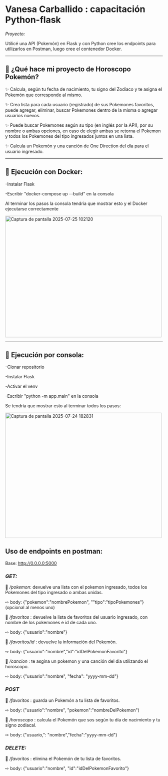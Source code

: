# Vanesa Carballido : capacitación Python-flask 

_Proyecto:_

Utilicé una API (Pokemón) en Flask y con Python cree los endpoints para utilizarlos en Postman, luego cree el contenedor Docker.

_________________________________

## 💚  ¿Qué hace mi proyecto de Horoscopo Pokemón? 

✨ Calcula, según tu fecha de nacimiento, tu signo del Zodíaco y te asigna el Pokemón que corresponde al mismo.

✨ Crea lista para cada usuario (registrado) de sus Pokemones favoritos, puede agregar, eliminar, buscar Pokemones dentro de la misma o agregar usuarios nuevos.

✨ Puede buscar Pokemones según su tipo (en inglés por la API), por su nombre o ambas opciones, en caso de elegir ambas se retorna el Pokemon y todos los Pokemones del tipo ingresados juntos en una lista.

✨ Calcula un Pokemón y una canción de One Direction del día para el usuario ingresado.

_______________

## 💙 Ejecución con Docker:

-Instalar Flask

-Escribir "docker-compose up --build" en la consola

Al terminar los pasos la consola tendría que mostrar esto y el Docker ejecutarse correctamente

<img width="500" height="388" alt="Captura de pantalla 2025-07-25 102120" src="https://github.com/user-attachments/assets/dd447b84-b6f4-4d77-8ce5-38aafa70db2d" />

__________________________
## 💜 Ejecución por consola:
-Clonar repositorio

-Instalar Flask

-Activar el venv

-Escribir "python -m app.main" en la consola

Se tendría que mostrar esto al terminar todos los pasos:

<img width="500" height="400" alt="Captura de pantalla 2025-07-24 182831" src="https://github.com/user-attachments/assets/d7af8a44-c96c-4c39-a62e-eefb0dfa16b1" />

## Uso de endpoints en postman:
Base: http://0.0.0.0:5000

### _GET:_ 

🌸 _/pokemon_:  devuelve una lista con el pokemon ingresado, todos los Pokemones del tipo ingresado o ambas unidas.

⇨ body: {"pokemon":"nombrePokemon", ""tipo":"tipoPokemones"} (opcional al menos uno)

🌸 _/favoritos_ : devuelve la lista de favoritos del usuario ingresado, con nombre de los pokemones e id de cada uno.

⇨ body: {"usuario":"nombre"} 

🌸 _/favoritos/id_ : devuelve la información del Pokemón.

⇨ body: {"usuario":"nombre","id":"idDelPokemonFavorito"}

🌸 _/cancion_ : te asgina un pokemon y una canción del dia utilizando el horoscopo.

⇨ body: {"usuario":"nombre", "fecha": "yyyy-mm-dd"}

### _POST_

🌸 _/favoritos_ : guarda un Pokemón a tu lista de favoritos. 

⇨ body: ("usuario":"nombre", "pokemon":"nombreDelPokemon") 

🌸 _/horoscopo_ : calcula el Pokemón que sos según tu día de nacimiento y tu signo zodiacal. 

⇨ body: ("usuario,": "nombre","fecha":"yyyy-mm-dd")

### _DELETE:_

🌸 _/favoritos_ : elimina el Pokemón de tu lista de favoritos.

⇨ body: {"usuario":"nombre", "id":"idDelPokemonFavorito"}

